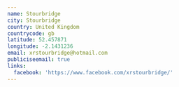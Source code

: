 ```yaml
---
name: Stourbridge
city: Stourbridge
country: United Kingdom
countrycode: gb
latitude: 52.457871
longitude: -2.1431236
email: xrstourbridge@hotmail.com
publiciseemail: true
links:
  facebook: 'https://www.facebook.com/xrstourbridge/'
---
```


